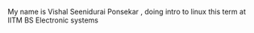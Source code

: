  My name is Vishal Seenidurai Ponsekar , doing intro to linux this term at IITM BS Electronic systems 

